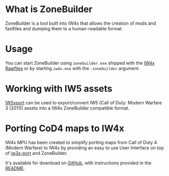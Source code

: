 <!-- TITLE:IW4x - ZoneBuilder -->

# What is ZoneBuilder
ZoneBuilder is a tool built into IW4x that allows the creation of mods and fastfiles and dumping them to a human-readable format.

# Usage

You can start ZoneBuilder using `zonebuilder.exe` shipped with the [IW4x Rawfiles](https://github.com/iw4x/iw4x-rawfiles) or by starting `iw4x.exe` with the `-zonebuilder` argument.

# Working with IW5 assets

[IW5xport](https://github.com/iw4x/iw5x-port) can be used to export/convert IW5 (Call of Duty: Modern Warfare 3 (2011)) assets into a IW4x ZoneBuilder compatible format.

# Porting CoD4 maps to IW4x

IW4x MPU has been created to simplify porting maps from Call of Duty 4 (Modern Warfare) to IW4x by providing an easy to use User Interface on top of [iw3x-port](https://github.com/iw4x/iw3x-port) and ZoneBuilder.

It's available for download on [GitHub](https://github.com/iw4x/iw4x-map-porting-utility/releases/latest), with instructions provided in the [README](https://github.com/iw4x/iw4x-map-porting-utility/blob/main/README.md).
